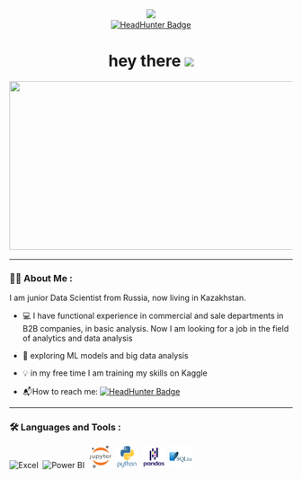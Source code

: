 <div id="header" align="center">
  <img src="https://cdn-icons-png.flaticon.com/512/6729/6729058.png" width="100"/>

<div id="badges">
  <a href="https://hh.kz/resume/2c00354aff07d0b65b0039ed1f413551767471">
    <img src="https://img.shields.io/badge/HeadHunter-red?style=for-the-badge&logo=headhunter&logoColor=white" alt="HeadHunter Badge"/>
  </a>
</div>
<h1>
  hey there
  <img src="https://media.giphy.com/media/hvRJCLFzcasrR4ia7z/giphy.gif" width="30px"/>
</h1>
</div>
<div align="center">
  <img src="https://www.cloudyml.com/wp-content/uploads/2022/06/data-analytics-services-image.gif" width="600" height="300"/>
</div>

---

### :woman_technologist: About Me :
I am junior Data Scientist from Russia, now living in Kazakhstan.

- :computer: I have functional experience in commercial and sale departments in B2B companies, in basic analysis. Now I am looking for a job in the field of analytics and data analysis

- :pencil: exploring ML models and big data analysis

- :bulb: in my free time I am training my skills on Kaggle

- :mailbox_with_mail:How to reach me: [![HeadHunter Badge](https://img.shields.io/badge/HeadHunter-red?style=flat&logo=headhunter&logoColor=white)](https://hh.kz/resume/2c00354aff07d0b65b0039ed1f413551767471)

---

### :hammer_and_wrench: Languages and Tools :
<div>
  <img src="https://findicons.com/files/icons/2795/office_2013_hd/2000/excel.png" title="Excel" alt="Excel" width="40" height="40"/>&nbsp;
    <img src="https://upload.wikimedia.org/wikipedia/commons/thumb/c/cf/New_Power_BI_Logo.svg/630px-New_Power_BI_Logo.svg.png" title="Power BI" alt="Power BI" width="40" height="40"/>&nbsp;
  <img src="https://github.com/devicons/devicon/blob/master/icons/jupyter/jupyter-original-wordmark.svg" title="Jupiter Notebook" alt="Jupiter Notebook" width="40" height="40"/>&nbsp;
  <img src="https://github.com/devicons/devicon/blob/master/icons/python/python-original-wordmark.svg" title="Python" alt="Python" width="40" height="40"/>&nbsp;
  <img src="https://github.com/devicons/devicon/blob/master/icons/pandas/pandas-original-wordmark.svg" title="Pandas" alt="Pandas" width="40" height="40"/>&nbsp;  
  <img src="https://github.com/devicons/devicon/blob/master/icons/sqlite/sqlite-original-wordmark.svg" title="SQL" alt="SQL" width="40" height="40"/>&nbsp;


</div>
